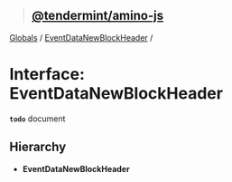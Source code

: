> ## [@tendermint/amino-js](../README.md)

[Globals](../README.md) / [EventDataNewBlockHeader](eventdatanewblockheader.md) /

# Interface: EventDataNewBlockHeader

**`todo`** document

## Hierarchy

* **EventDataNewBlockHeader**